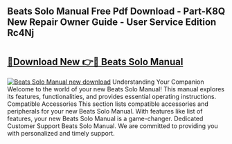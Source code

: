 ## Beats Solo Manual Free Pdf Download - Part-K8Q New Repair Owner Guide - User Service Edition Rc4Nj

# <h2><a href="http://bc45038.oget.top/?id=Beats+Solo+Manual">🔗Download New 👉🔴 Beats Solo Manual</a></h2>

[![Beats Solo Manual new download](https://i.imgur.com/5g1atiW.png)](http://bc45038.oget.top/?id=Beats+Solo+Manual)
Understanding Your Companion Welcome to the world of your new Beats Solo Manual! This manual explores its features, functionalities, and provides essential operating instructions. Compatible Accessories This section lists compatible accessories and peripherals for your new Beats Solo Manual. With features like list of features, your new Beats Solo Manual is a game-changer. Dedicated Customer Support Beats Solo Manual. We are committed to providing you with personalized and timely support.
